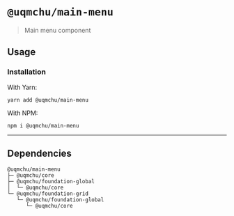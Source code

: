 # `@uqmchu/main-menu`

> Main menu component

## Usage

### Installation

With Yarn:
```shell
yarn add @uqmchu/main-menu
```

With NPM:
```shell
npm i @uqmchu/main-menu
```

---

## Dependencies

```
@uqmchu/main-menu
├─ @uqmchu/core
├─ @uqmchu/foundation-global
│  └─ @uqmchu/core
└─ @uqmchu/foundation-grid
   └─ @uqmchu/foundation-global
      └─ @uqmchu/core
```

